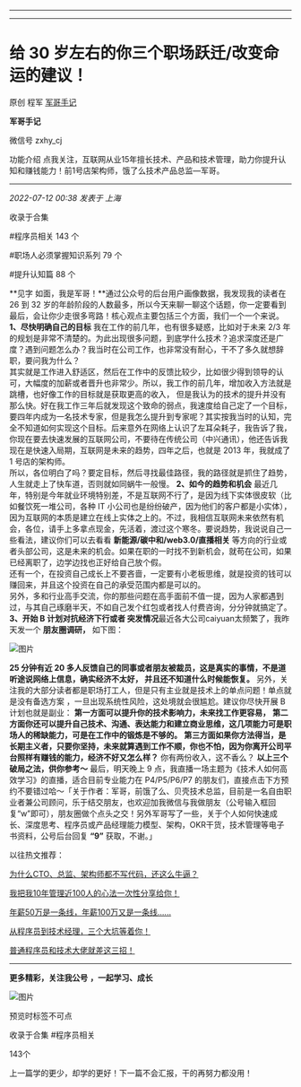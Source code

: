 ----------------------------------------
----------------------------------------
#  给 30 岁左右的你三个职场跃迁/改变命运的建议！

原创 程军  [ 军哥手记 ](javascript:void\(0\);)

**军哥手记** ![]()

微信号 zxhy_cj

功能介绍 点我关注，互联网从业15年擅长技术、产品和技术管理，助力你提升认知和赚钱能力！前1号店架构师，饿了么技术产品总监—军哥。

____

_2022-07-12 00:38_ _发表于 上海_

收录于合集

#程序员相关 143 个

#职场人必须掌握知识系列 79 个

#提升认知篇 88 个

**见字 如面，我是军哥！**通过公众号的后台用户画像数据，我发现我的读者在 26 到 32
岁的年龄阶段的人数最多，所以今天来聊一聊这个话题，你一定要看到最后，会让你少走很多弯路！核心观点主要包括三个方面，我们一个一个来说。
**1、尽快明确自己的目标** 我在工作的前几年，也有很多疑惑，比如对于未来 2/3
年的规划是非常不清楚的。为此出现很多问题，到底学什么技术？追求深度还是广度？遇到问题怎么办？我当时在公司工作，也非常没有耐心，干不了多久就想辞职，要问我为什么？  
其实就是工作进入舒适区，然后在工作中的反馈比较少，比如很少得到领导的认可，大幅度的加薪或者晋升也非常少。所以，我工作的前几年，增加收入方法就是跳槽，也好像工作的目标就是获取更高的收入，
但是我认为的技术的提升并没有那么快。好在我工作三年后就发现这个致命的弱点，我速度给自己定了一个目标，要四年内成为一名技术专家，但是我怎么提升到专家呢？其实按我当时的认知，完全不知道如何实现这个目标。后来意外在网络上认识了左耳朵耗子，我告诉了我，你现在要去快速发展的互联网公司，不要待在传统公司（中兴通讯），他还告诉我现在是快速入局期，互联网是未来的趋势，四年之后，也就是
2013 年，我就成了 1 号店的架构师。  
所以，各位明白了吗？要定目标，然后寻找最佳路径，我的路径就是抓住了趋势，人生就走上了快车道，否则就如同蜗牛一般慢。 **2、如今的趋势和机会**
最近几年，特别是今年就业环境特别差，不是互联网不行了，是因为线下实体很皮软（比如餐饮死一堆公司，各种 IT
小公司也是纷纷破产，因为他们的客户都是小实体），因为互联网的本质是建立在线上实体之上的。不过，我相信互联网未来依然有机会，各位，请手上多拿点现金，先活着，渡过这个寒冬。要说趋势，我说说自己一些看法，建议你们可以去看看
**新能源/碳中和/web3.0/直播相关**
等方向的行业或者头部公司，这是未来的机会。如果在职的一时找不到新机会，就苟在公司，如果已经离职了，边学边找也正好给自己放个假。  
还有一个，在投资自己成长上不要吝啬，一定要有小老板思维，就是投资的钱可以赚回来，并且这个投资在自己的承受范围内都是可以的。  
另外，多和行业高手交流，你的那些问题在高手面前不值一提，因为人家都遇到过，与其自己琢磨半天，不如自己发个红包或者找人付费咨询，分分钟就搞定了。 **3、开始
B 计划对抗经济下行或者 突发情况**最近各大公司caiyuan太频繁了，我昨天发一个 **朋友圈调研，** 如下图：

![图片](https://mmbiz.qpic.cn/mmbiz_jpg/zoS8kK5mlOkcwibO7ZK8m35AHA5SheDmib4TydOVnCJUz89xyWczEnSbmkQPmW1ShVDsnEL2q9V8yj20EcVlFOVQ/640?wx_fmt=jpeg)

  
 **25 分钟有近 20 多人反馈自己的同事或者朋友被裁员，这是真实的事情，不是道听途说网络上信息，确实经济不太好， 并且还不知道什么时候能恢复。**
另外，关注我的大部分读者都是职场打工人，但是只有主业就是技术上的单点问题！单点就是没有备选方案 ，一旦出现系统性风险，这处境就会很尴尬。建议你尽快开展 B
计划也就是副业： **第一方面可以提升你的技术影响力，未来找工作更容易，**
**第二方面你还可以提升自己技术、沟通、表达能力和建立商业思维，这几项能力可是职场人的稀缺能力，可是在工作中的锻炼是不够的。**
**第三方面如果你方法得当，是长期主义者，只要你坚持，未来就算遇到工作不顺，你也不怕，因为你离开公司平台照样有赚钱的能力，经济不好又怎么样？**
你有两份收入，这不香么？ **以上三个破局之法，供你参考～** 最后，明天晚上 9 点，我直播一场主题为《技术人如何高效学习》的直播，适合目前专业能力在
P4/P5/P6/P7
的朋友们，直接点击下方预约不要错过哈～「关于作者：军哥，前饿了么、贝壳技术总监，目前是一名自由职业者兼公司顾问，乐于结交朋友，也欢迎加我微信与我做朋友（公号输入框回复“w”即可），朋友圈做个点头之交！另外军哥写了一些，关于个人如何快速成长、深度思考、程序员或产品经理能力模型、架构，OKR干货，技术管理等电子书资料，公号后台回复
**“9”** 获取，不谢。」  

以往热文推荐：

[为什么CTO、总监、架构师都不写代码，还这么牛逼？](http://mp.weixin.qq.com/s?__biz=MzA3MDU2MjM4Ng==&mid=2247496161&idx=1&sn=2ddae63db78b6b72eff12abc2d2e79d6&chksm=9f3856dca84fdfcacc9369a7e5c30f0a879025be83ce1c27e411ae4c3c791bb44b912efdd2b4&scene=21#wechat_redirect)

[我把我10年管理近100人的心法一次性分享给你！](http://mp.weixin.qq.com/s?__biz=MzA3MDU2MjM4Ng==&mid=2247496261&idx=1&sn=9527ec3a206810104dfc4a95c4d0100d&chksm=9f385578a84fdc6e5067603e71e93fe55ea55f6d89bfa9d6c5acbff0c2f5078c2fdab6414ff4&scene=21#wechat_redirect)  

[年薪50万是一条线，年薪100万又是一条线…...](http://mp.weixin.qq.com/s?__biz=MzA3MDU2MjM4Ng==&mid=2247496197&idx=1&sn=2982bc98bef054efc120f58b5a133236&chksm=9f385538a84fdc2ee3efc8059990bef4d129a1d42d094104aa6573ea2b505a0c52e038399b49&scene=21#wechat_redirect)  

[从程序员到技术经理，三个大坑等着你！](http://mp.weixin.qq.com/s?__biz=MzA3MDU2MjM4Ng==&mid=2247496191&idx=1&sn=319bcba3332e53e19297274c1df527b4&chksm=9f3856c2a84fdfd4fe33d0675236f413563295f547803a0355ea2c60f281db1467a310db00a0&scene=21#wechat_redirect)

[普通程序员和技术大佬就差这三招！](http://mp.weixin.qq.com/s?__biz=MzA3MDU2MjM4Ng==&mid=2247496174&idx=1&sn=b5deaacea81acf3d29c715aaa4700e3f&chksm=9f3856d3a84fdfc562d69c58526a5d85c81ee8489b21f132dba62b94a62b4c5b81d69f08cc56&scene=21#wechat_redirect)

  

* * *

  

 **更多精彩，关注我公号** **，一起学习、成长**

![图片](https://mmbiz.qpic.cn/mmbiz_png/b96CibCt70iaajvl7fD4ZCicMcjhXMp1v6UibM134tIsO1j5yqHyNhh9arj090oAL7zGhRJRq6cFqFOlDZMleLl4pw/640?wx_fmt=png)

预览时标签不可点

收录于合集 #程序员相关

143个

上一篇学的更少，却学的更好！下一篇不会汇报，干的再努力都没用！


